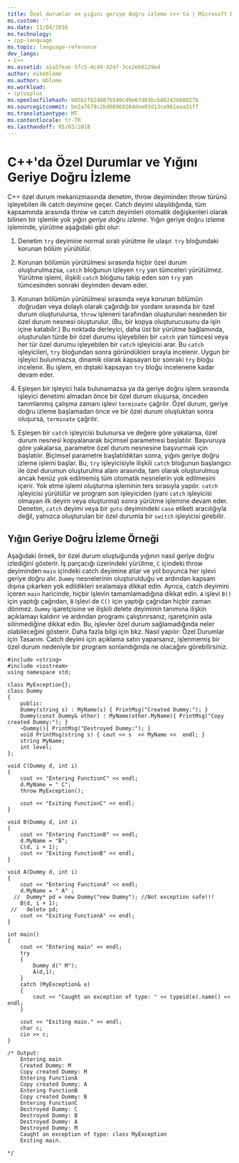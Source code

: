 ```yaml
---
title: Özel durumlar ve yığını geriye doğru izleme c++'ta | Microsoft Docs
ms.custom: ''
ms.date: 11/04/2016
ms.technology:
- cpp-language
ms.topic: language-reference
dev_langs:
- C++
ms.assetid: a1a57eae-5fc5-4c49-824f-3ce2eb8129ed
author: mikeblome
ms.author: mblome
ms.workload:
- cplusplus
ms.openlocfilehash: b05b2f6240876540cd9e67d83bcb88242b68827b
ms.sourcegitcommit: be2a7679c2bd80968204dee03d13ca961eaa31ff
ms.translationtype: MT
ms.contentlocale: tr-TR
ms.lasthandoff: 05/03/2018
---
```

# <a name="exceptions-and-stack-unwinding-in-c"></a>C++'da Özel Durumlar ve Yığını Geriye Doğru İzleme
C++ özel durum mekanizmasında denetim, throw deyiminden throw türünü işleyebilen ilk catch deyimine geçer. Catch deyimi ulaşıldığında, tüm kapsamında arasında throw ve catch deyimleri otomatik değişkenleri olarak bilinen bir işlemle yok *yığın geriye doğru izleme*. Yığın geriye doğru izleme işleminde, yürütme aşağıdaki gibi olur:  
  
1.  Denetim `try` deyimine normal sıralı yürütme ile ulaşır. `try` bloğundaki korunan bölüm yürütülür.  
  
2.  Korunan bölümün yürütülmesi sırasında hiçbir özel durum oluşturulmazsa, `catch` bloğunun izleyen `try` yan tümceleri yürütülmez. Yürütme işlemi, ilişkili `catch` bloğunu takip eden son `try` yan tümcesinden sonraki deyimden devam eder.  
  
3.  Korunan bölümün yürütülmesi sırasında veya korunan bölümün doğrudan veya dolaylı olarak çağırdığı bir yordam sırasında bir özel durum oluşturulursa, `throw` işleneni tarafından oluşturulan nesneden bir özel durum nesnesi oluşturulur. (Bu, bir kopya oluşturucusunu da işin içine katabilir.) Bu noktada derleyici, daha üst bir yürütme bağlamında, oluşturulan türde bir özel durumu işleyebilen bir `catch` yan tümcesi veya her tür özel durumu işleyebilen bir `catch` işleyicisi arar. Bu `catch` işleyicileri, `try` bloğundan sonra göründükleri sırayla incelenir. Uygun bir işleyici bulunmazsa, dinamik olarak kapsayan bir sonraki `try` bloğu incelenir. Bu işlem, en dıştaki kapsayan `try` bloğu incelenene kadar devam eder.  
  
4.  Eşleşen bir işleyici hala bulunamazsa ya da geriye doğru işlem sırasında işleyici denetimi almadan önce bir özel durum oluşursa, önceden tanımlanmış çalışma zamanı işlevi `terminate` çağrılır. Özel durum, geriye doğru izleme başlamadan önce ve bir özel durum oluştuktan sonra oluşursa, `terminate` çağrılır.  
  
5.  Eşleşen bir `catch` işleyicisi bulunursa ve değere göre yakalarsa, özel durum nesnesi kopyalanarak biçimsel parametresi başlatılır. Başvuruya göre yakalarsa, parametre özel durum nesnesine başvurmak için başlatılır. Biçimsel parametre başlatıldıktan sonra, yığını geriye doğru izleme işlemi başlar. Bu, `try` işleyicisiyle ilişkili `catch` bloğunun başlangıcı ile özel durumun oluşturulma alanı arasında, tam olarak oluşturulmuş ancak henüz yok edilmemiş tüm otomatik nesnelerin yok edilmesini içerir. Yok etme işlemi oluşturma işleminin ters sırasıyla yapılır. `catch` işleyicisi yürütülür ve program son işleyiciden (yani `catch` işleyicisi olmayan ilk deyim veya oluşturma) sonra yürütme işlemine devam eder. Denetim, `catch` deyimi veya bir `goto` deyimindeki `case` etiketi aracılığıyla değil, yalnızca oluşturulan bir özel durumla bir `switch` işleyicisi girebilir.  
  
## <a name="stack-unwinding-example"></a>Yığın Geriye Doğru İzleme Örneği  
 Aşağıdaki örnek, bir özel durum oluştuğunda yığının nasıl geriye doğru izlediğini gösterir. İş parçacığı üzerindeki yürütme, `C` içindeki throw deyiminden `main` içindeki catch deyimine atlar ve yol boyunca her işlevi geriye doğru alır. `Dummy` nesnelerinin oluşturulduğu ve ardından kapsam dışına çıkarken yok edildikleri sıralamaya dikkat edin. Ayrıca, catch deyimini içeren `main` haricinde, hiçbir işlevin tamamlamadığına dikkat edin. `A` işlevi `B()` için yaptığı çağrıdan, `B` işlevi de `C()` için yaptığı çağrıdan hiçbir zaman dönmez. `Dummy` işaretçisine ve ilişkili delete deyiminin tanımına ilişkin açıklamayı kaldırır ve ardından programı çalıştırırsanız, işaretçinin asla silinmediğine dikkat edin. Bu, işlevler özel durum sağlamadığında neler olabileceğini gösterir. Daha fazla bilgi için bkz. Nasıl yapılır: Özel Durumlar için Tasarım. Catch deyimi için açıklama satırı yaparsanız, işlenmemiş bir özel durum nedeniyle bir program sonlandığında ne olacağını görebilirsiniz.  
  
```  
#include <string>  
#include <iostream>  
using namespace std;  
  
class MyException{};  
class Dummy  
{  
    public:  
    Dummy(string s) : MyName(s) { PrintMsg("Created Dummy:"); }  
    Dummy(const Dummy& other) : MyName(other.MyName){ PrintMsg("Copy created Dummy:"); }  
    ~Dummy(){ PrintMsg("Destroyed Dummy:"); }  
    void PrintMsg(string s) { cout << s  << MyName <<  endl; }  
    string MyName;   
    int level;  
};  
  
void C(Dummy d, int i)  
{   
    cout << "Entering FunctionC" << endl;  
    d.MyName = " C";  
    throw MyException();     
  
    cout << "Exiting FunctionC" << endl;  
}  
  
void B(Dummy d, int i)  
{  
    cout << "Entering FunctionB" << endl;  
    d.MyName = "B";  
    C(d, i + 1);     
    cout << "Exiting FunctionB" << endl;   
}  
  
void A(Dummy d, int i)  
{   
    cout << "Entering FunctionA" << endl;  
    d.MyName = " A" ;  
  //  Dummy* pd = new Dummy("new Dummy"); //Not exception safe!!!  
    B(d, i + 1);  
 //   delete pd;   
    cout << "Exiting FunctionA" << endl;     
}  
  
int main()  
{  
    cout << "Entering main" << endl;  
    try  
    {  
        Dummy d(" M");  
        A(d,1);  
    }  
    catch (MyException& e)  
    {  
        cout << "Caught an exception of type: " << typeid(e).name() << endl;  
    }  
  
    cout << "Exiting main." << endl;  
    char c;  
    cin >> c;  
}  
  
/* Output:  
    Entering main  
    Created Dummy: M  
    Copy created Dummy: M  
    Entering FunctionA  
    Copy created Dummy: A  
    Entering FunctionB  
    Copy created Dummy: B  
    Entering FunctionC  
    Destroyed Dummy: C  
    Destroyed Dummy: B  
    Destroyed Dummy: A  
    Destroyed Dummy: M  
    Caught an exception of type: class MyException  
    Exiting main.  
  
*/  
  
```